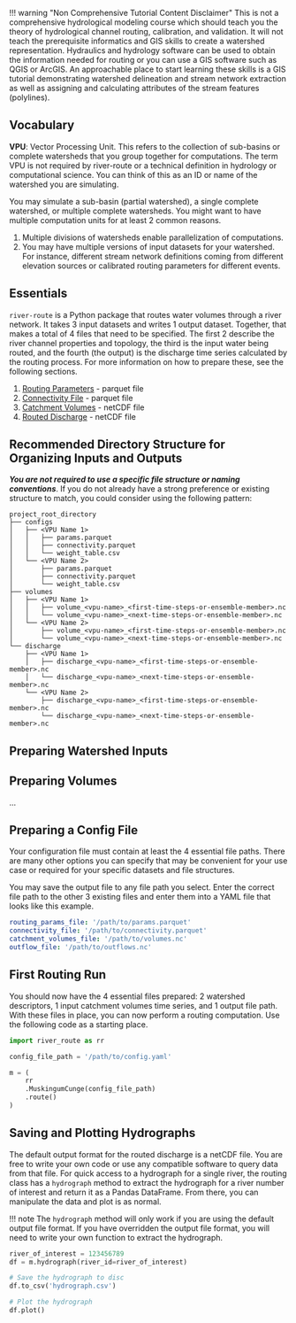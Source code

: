 !!! warning "Non Comprehensive Tutorial Content Disclaimer"
    This is not a comprehensive hydrological modeling course which should teach you the theory of hydrological channel 
    routing, calibration, and validation. It will not teach the prerequisite informatics and GIS skills to create a 
    watershed representation. Hydraulics and hydrology software can be used to obtain the information needed for routing 
    or you can use a GIS software such as QGIS or ArcGIS. An approachable place to start learning these skills is a GIS 
    tutorial demonstrating watershed delineation and stream network extraction as well as assigning and calculating 
    attributes of the stream features (polylines).

## Vocabulary

**VPU**: Vector Processing Unit. This refers to the collection of sub-basins or complete watersheds that you group
together for computations. The term VPU is not required by river-route or a technical definition in hydrology or
computational science. You can think of this as an ID or name of the watershed you are simulating.

You may simulate a sub-basin (partial watershed), a single complete watershed, or multiple complete watersheds. You
might want to have multiple computation units for at least 2 common reasons.

1. Multiple divisions of watersheds enable parallelization of computations.
2. You may have multiple versions of input datasets for your watershed. For instance, different stream network
   definitions coming from different elevation sources or calibrated routing parameters for different events.

## Essentials

`river-route` is a Python package that routes water volumes through a river network. It takes 3 input datasets and
writes
1 output dataset. Together, that makes a total of 4 files that need to be specified. The first 2 describe the river
channel properties and topology, the third is the input water being routed, and the fourth (the output) is the discharge
time series calculated by the routing process. For more information on how to prepare these, see the following sections.

1. [Routing Parameters](../references/io-file-schema.md#routing-parameters) - parquet file
2. [Connectivity File](../references/io-file-schema.md#connectivity-file) - parquet file
3. [Catchment Volumes](../references/io-file-schema.md#catchment-volumes-or-runoff-depths) - netCDF file
4. [Routed Discharge](../references/io-file-schema.md#routed-discharge) - netCDF file

## Recommended Directory Structure for Organizing Inputs and Outputs

***You are not required to use a specific file structure or naming conventions***. If you do
not already have a strong preference or existing structure to match, you could consider using the following pattern:

```
project_root_directory
├── configs
│   ├── <VPU Name 1>
│   │   ├── params.parquet
│   │   ├── connectivity.parquet
│   │   └── weight_table.csv
│   └── <VPU Name 2>
│       ├── params.parquet
│       ├── connectivity.parquet
│       └── weight_table.csv
├── volumes
│   ├── <VPU Name 1>
│   │   ├── volume_<vpu-name>_<first-time-steps-or-ensemble-member>.nc
│   │   └── volume_<vpu-name>_<next-time-steps-or-ensemble-member>.nc
│   └── <VPU Name 2>
│       ├── volume_<vpu-name>_<first-time-steps-or-ensemble-member>.nc
│       └── volume_<vpu-name>_<next-time-steps-or-ensemble-member>.nc
└── discharge
    ├── <VPU Name 1>
    │   ├── discharge_<vpu-name>_<first-time-steps-or-ensemble-member>.nc
    │   └── discharge_<vpu-name>_<next-time-steps-or-ensemble-member>.nc
    └── <VPU Name 2>
        ├── discharge_<vpu-name>_<first-time-steps-or-ensemble-member>.nc
        └── discharge_<vpu-name>_<next-time-steps-or-ensemble-member>.nc
```

## Preparing Watershed Inputs

## Preparing Volumes

...

## Preparing a Config File

Your configuration file must contain at least the 4 essential file paths. There are many other options you can specify 
that may be convenient for your use case or required for your specific datasets and file structures. 

You may save the output file to any file path you select. Enter the correct file path to the other 3 existing files and 
enter them into a YAML file that looks like this example.

```yaml
routing_params_file: '/path/to/params.parquet'
connectivity_file: '/path/to/connectivity.parquet'
catchment_volumes_file: '/path/to/volumes.nc'
outflow_file: '/path/to/outflows.nc'
```

## First Routing Run

You should now have the 4 essential files prepared: 2 watershed descriptors, 1 input catchment volumes time series,
and 1 output file path. With these files in place, you can now perform a routing computation. Use the following code
as a starting place.

```python
import river_route as rr

config_file_path = '/path/to/config.yaml'

m = (
    rr
    .MuskingumCunge(config_file_path)
    .route()
)
```

## Saving and Plotting Hydrographs

The default output format for the routed discharge is a netCDF file. You are free to write your own code or use any 
compatible software to query data from that file. For quick access to a hydrograph for a single river, the routing class 
has a `hydrograph` method to extract the hydrograph for a river number of interest and return it as a Pandas DataFrame. 
From there, you can manipulate the data and plot is as normal.

!!! note
    The `hydrograph` method will only work if you are using the default output file format. If you have overridden the 
    output file format, you will need to write your own function to extract the hydrograph.

```python
river_of_interest = 123456789
df = m.hydrograph(river_id=river_of_interest)

# Save the hydrograph to disc
df.to_csv('hydrograph.csv')

# Plot the hydrograph
df.plot()
```

